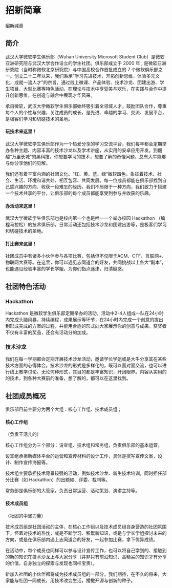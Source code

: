 # 招新简章

~~招新减章~~

## 简介

武汉大学微软学生俱乐部（Wuhan University Microsoft Student Club）是微软亚洲研究院与武汉大学合作设立的学生社团。俱乐部成立于 2000 年 , 是微软亚洲研究院（当时称微软北京研究院）与中国高校合作首批成立的 7 个微软俱乐部之一。创立二十二年以来，我们秉承“学习先进技术，开拓创新思维，体验多元文化，成就一流人才”的宗旨，通过线上微课、产品体验、技术沙龙、团建出游、学生项目、大型比赛等特色活动，在理论与技术中享受美与欢乐，在实践与合作中提升创新思维，在创造与融合中展现才华风采。

承自微软，武汉大学微软学生俱乐部始终吸引着全领域人才，鼓励团队合作，尊重每个人的个性与兴趣，关注成员的成长，是先进、卓越的学习、交流、发展平台，是极客们学习和切磋技术的圣地。

#### 玩技术来这里！

武汉大学微软学生俱乐部作为一个热爱分享的学习交流平台，我们每年都会定期举办各种主题、内容丰富的技术沙龙以及学术讲座，从实用的安卓应用开发，到翻越“万里长城”的黑科技，你想要学习的技术，想要了解的奇怪问题，总有大牛能够与你分享他们的见解。

我们还有着丰富内涵的社团文化。“红、黄、蓝、绿”微软四色，象征着技术、社会、生活、环境和谐共处、相互包容、共同发展。每一位成员都能在俱乐部找到自己感兴趣的方向、收获一段难忘的经历。我们不局限于一种方向，我们致力于搭建一个技术共享的平台，让俱乐部的每个成员都能享受到参与并收获的乐趣。

#### 办活动来这里！

武汉大学微软学生俱乐部也是校内第一个也是唯一一个举办校园 Hackathon （编程马拉松）的技术俱乐部，日常活动还包括技术沙龙和团建出游等，是极客们学习和切磋技术的圣地。

#### 打比赛来这里！

社团成员中有诸多小伙伴参与各项比赛，包括但不仅限于ACM、CTF、互联网+、物联网大赛等。在这里，你可以遇见志同道合的好友，共同挑战以上各大“副本”，也能遇见经验丰富的学长学姐，为你们指点迷津，扫清疑惑。



## 社团特色活动

### Hackathon

Hackathon 是微软学生俱乐部定期举办的活动。活动中2-4人组成一队在24小时内完成头脑风暴，持续编程，成果展示等环节，在24小时内完成一个创意的提出到形成完成的方案的过程，并能用合适的形式向大家展示你的创意与成果。获奖者不仅有丰富的奖品，还会有活动分的加成。

### 技术沙龙

我们在每一学期都会定期开展技术沙龙活动，邀请学长学姐或是大牛分享其在某些技术方面的心得体会。技术沙龙的形式是多样化的，既可以面对面交流，也可以进行线上教学讨论。无论何种形式，其目的都是丰富知识，开阔眼界。内容从实用的的技术，到各种大赛前的准备，想了解的，都可以在这里找到。



## 社团成员概况

俱乐部目前主要分为两个大组：核心工作组、技术成员组；

#### 核心工作组

（负责干活儿的）

核心工作组分为三个部分：设宣组、技术组和常务组，负责俱乐部的基本运营。

设宣组承担新媒体平台的运营和宣传材料的设计工作，具体是撰写宣传文案，设计、制作宣传海报等。

技术组主要承担技术背景较强的活动，例如技术沙龙、新生技术培训，同时担任部分比赛（如 Hackathon）的出题如、评委、裁判等。

常务部是俱乐部的大管家，负责日常运营、活动策划、演讲主持等。

#### 技术成员组

（社团的中坚力量）

技术成员组是社团活动的主体，在核心工作组以及技术成员组自身营造的社团氛围下，怀着对技术的热忱，或是不断学习、积累新知识，或是与学长学姐探讨未来的方向，或是在俱乐部内遇上志同道合的好友，一起参加比赛，拿下优异成绩。

在活动中，每个成员也同样可以参与设计宣传工作，也可以将自己学到的、接触到的新的知识在技术沙龙上与大家分享（并非只有前沿知识、高精尖的知识才有分享的价值，自身独立的探索与发现也同样宝贵）。

新加入社团的小伙伴都将成为技术成员组的一部分。我们期待，在不久的将来，大家能与社团一同成长，用技术改变生活，播撒开源与创新的种子。